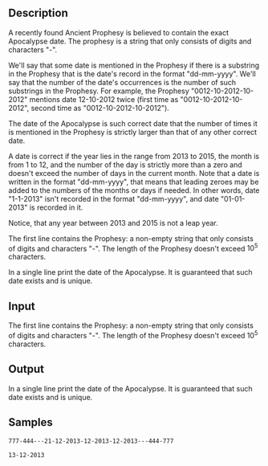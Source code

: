 ## Description

<div><p>A recently found Ancient Prophesy is believed to contain the exact Apocalypse date. The prophesy is a string that only consists of digits and characters "<span class="tex-font-style-tt">-</span>".</p><p>We'll say that some date is mentioned in the Prophesy if there is a substring in the Prophesy that is the date's record in the format "<span class="tex-font-style-tt">dd-mm-yyyy</span>". We'll say that the number of the date's occurrences is the number of such substrings in the Prophesy. For example, the Prophesy "<span class="tex-font-style-tt">0012-10-2012-10-2012</span>" mentions date <span class="tex-font-style-tt">12-10-2012</span> twice (first time as "<span class="tex-font-style-tt">00<span class="tex-font-style-bf">12-10-2012</span>-10-2012</span>", second time as "<span class="tex-font-style-tt">0012-10-20<span class="tex-font-style-bf">12-10-2012</span></span>").</p><p>The date of the Apocalypse is such correct date that the number of times it is mentioned in the Prophesy is strictly larger than that of any other correct date.</p><p>A date is correct if the year lies in the range from <span class="tex-span">2013</span> to <span class="tex-span">2015</span>, the month is from <span class="tex-span">1</span> to <span class="tex-span">12</span>, and the number of the day is strictly more than a zero and doesn't exceed the number of days in the current month. Note that a date is written in the format "<span class="tex-font-style-tt">dd-mm-yyyy</span>", that means that leading zeroes may be added to the numbers of the months or days if needed. In other words, date "<span class="tex-font-style-tt">1-1-2013</span>" isn't recorded in the format "<span class="tex-font-style-tt">dd-mm-yyyy</span>", and date "<span class="tex-font-style-tt">01-01-2013</span>" is recorded in it.</p><p>Notice, that any year between 2013 and 2015 is not a leap year.</p></div><div class="input-specification"><p>The first line contains the Prophesy: a non-empty string that only consists of digits and characters "<span class="tex-font-style-tt">-</span>". The length of the Prophesy doesn't exceed <span class="tex-span">10<sup class="upper-index">5</sup></span> characters.</p></div><div class="output-specification"><p>In a single line print the date of the Apocalypse. It is guaranteed that such date exists and is unique.</p></div>


## Input

<p>The first line contains the Prophesy: a non-empty string that only consists of digits and characters "<span class="tex-font-style-tt">-</span>". The length of the Prophesy doesn't exceed <span class="tex-span">10<sup class="upper-index">5</sup></span> characters.</p>


## Output

<p>In a single line print the date of the Apocalypse. It is guaranteed that such date exists and is unique.</p>


## Samples

```input1
777-444---21-12-2013-12-2013-12-2013---444-777

```

```output1
13-12-2013
```



